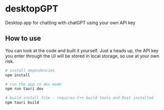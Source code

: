 # desktopGPT

Desktop app for chatting with chatGPT using your own API key

## How to use

You can look at the code and built it yourself. Just a heads up, the API key you enter through the UI will be stored in local storage, so use
at your own risk.

```bash
# install dependencies
npm install

# run the app in dev mode
npm run tauri dev

# build install file - requires C++ build tools and Rust installed
npm tauri build
```
